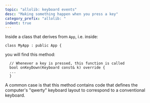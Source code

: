 ```yaml
---
topic: "allolib: keyboard events"
desc: "Making something happen when you press a key"
category_prefix: "allolib: "
indent: true
---
```



Inside a class that derives from `App`, i.e. inside:

```
class MyApp : public App {
```

you will find this method:

```
  // Whenever a key is pressed, this function is called
  bool onKeyDown(Keyboard const& k) override {
  ...
  }
```

A common case is that this method contains code that defines the computer's "qwerty" keyboard
layout to correspond to a conventional keyboard.
